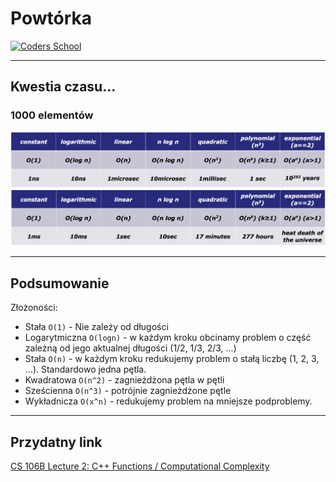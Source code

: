 <!-- .slide: data-background="#111111" -->

# Powtórka

<a href="https://coders.school">
    <img width="500" src="../img/coders_school_logo.png" alt="Coders School" class="plain">
</a>

___

## Kwestia czasu...

### 1000 elementów

<img src="../img/complexity1.png">
<!-- .element: class="fragment fade-in" -->

<img src="../img/complexity2.png">
<!-- .element: class="fragment fade-in" -->

___

## Podsumowanie

Złożoności:

* <!-- .element: class="fragment fade-in" --> Stała <code>O(1)</code> - Nie zależy od długości
* <!-- .element: class="fragment fade-in" --> Logarytmiczna <code>O(logn)</code> - w każdym kroku obcinamy problem o część zależną od jego aktualnej długości (1/2, 1/3, 2/3, ...)
* <!-- .element: class="fragment fade-in" --> Stała <code>O(n)</code> - w każdym kroku redukujemy problem o stałą liczbę (1, 2, 3, ...). Standardowo jedna pętla.
* <!-- .element: class="fragment fade-in" --> Kwadratowa <code>O(n^2)</code> - zagnieżdżona pętla w pętli
* <!-- .element: class="fragment fade-in" --> Sześcienna <code>O(n^3)</code> - potrójnie zagnieżdżone pętle
* <!-- .element: class="fragment fade-in" --> Wykładnicza <code>O(x^n)</code> - redukujemy problem na mniejsze podproblemy.

___

## Przydatny link

[CS 106B Lecture 2: C++ Functions / Computational Complexity](https://web.stanford.edu/class/archive/cs/cs106b/cs106b.1176/lectures/2-Functions-BigO/2-FunctionsBigO.pdf)
